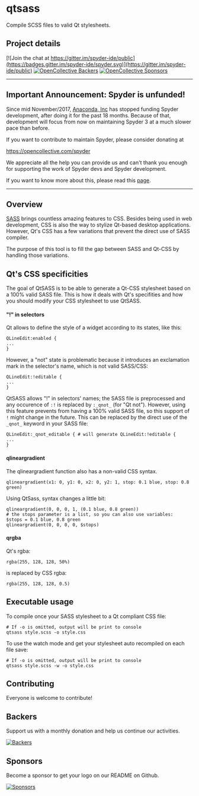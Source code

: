 # qtsass
Compile SCSS files to valid Qt stylesheets.

## Project details
[![Join the chat at https://gitter.im/spyder-ide/public](https://badges.gitter.im/spyder-ide/spyder.svg)](https://gitter.im/spyder-ide/public)
[![OpenCollective Backers](https://opencollective.com/spyder/backers/badge.svg?color=blue)](#backers)
[![OpenCollective Sponsors](https://opencollective.com/spyder/sponsors/badge.svg?color=blue)](#sponsors)

----

## Important Announcement: Spyder is unfunded!

Since mid November/2017, [Anaconda, Inc](https://www.anaconda.com/) has
stopped funding Spyder development, after doing it for the past 18
months. Because of that, development will focus from now on maintaining
Spyder 3 at a much slower pace than before.

If you want to contribute to maintain Spyder, please consider donating at

https://opencollective.com/spyder

We appreciate all the help you can provide us and can't thank you enough for
supporting the work of Spyder devs and Spyder development.

If you want to know more about this, please read this
[page](https://github.com/spyder-ide/spyder/wiki/Anaconda-stopped-funding-Spyder).

----

## Overview

[SASS](http://sass-lang.com/) brings countless amazing features to CSS.
Besides being used in web development, CSS is also the way to stylize Qt-based desktop applications.
However, Qt's CSS has a few variations that prevent the direct use of SASS compiler.

The purpose of this tool is to fill the gap between SASS and Qt-CSS by handling those variations.

## Qt's CSS specificities

The goal of QtSASS is to be able to generate a Qt-CSS stylesheet based on a 100% valid SASS file.
This is how it deals with Qt's specifities and how you should modify your CSS stylesheet to use QtSASS.

#### "!" in selectors
Qt allows to define the style of a widget according to its states, like this:
```
QLineEdit:enabled {
...
}
```
However, a "not" state is problematic because it introduces an exclamation mark in the selector's name, which is not valid SASS/CSS:
```
QLineEdit:!editable {
...
}
```
QtSASS allows "!" in selectors' names; the SASS file is preprocessed and any occurence of `:!` is replaced by `:_qnot_` (for "Qt not"). 
However, using this feature prevents from having a 100% valid SASS file, so this support of `!` might change in the future.
This can be replaced by the direct use of the `_qnot_` keyword in your SASS file:
```
QLineEdit:_qnot_editable { # will generate QLineEdit:!editable {
...
}
```

#### qlineargradient
The qlineargradient function also has a non-valid CSS syntax.
```
qlineargradient(x1: 0, y1: 0, x2: 0, y2: 1, stop: 0.1 blue, stop: 0.8 green)
```
Using QtSass, syntax changes a little bit:
```
qlineargradient(0, 0, 0, 1, (0.1 blue, 0.8 green))
# the stops parameter is a list, so you can also use variables:
$stops = 0.1 blue, 0.8 green
qlineargradient(0, 0, 0, 0, $stops)
```

#### qrgba
Qt's rgba:
```
rgba(255, 128, 128, 50%)
```
is replaced by CSS rgba:
```
rgba(255, 128, 128, 0.5)
```

## Executable usage

To compile once your SASS stylesheet to a Qt compliant CSS file:
```
# If -o is omitted, output will be print to console
qtsass style.scss -o style.css
```
To use the watch mode and get your stylesheet auto recompiled on each file save:
```
# If -o is omitted, output will be print to console
qtsass style.scss -w -o style.css
```

## Contributing

Everyone is welcome to contribute!


## Backers

Support us with a monthly donation and help us continue our activities.

[![Backers](https://opencollective.com/spyder/backers.svg)](https://opencollective.com/spyder#support)


## Sponsors

Become a sponsor to get your logo on our README on Github.

[![Sponsors](https://opencollective.com/spyder/sponsors.svg)](https://opencollective.com/spyder#support)
